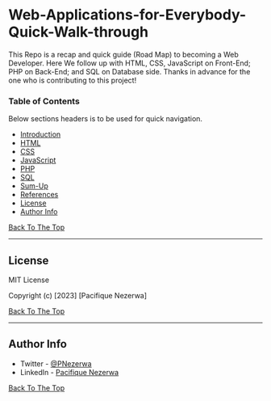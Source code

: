 # Web-Applications-for-Everybody-Quick-Walk-through
This Repo is a recap and quick guide (Road Map) to becoming a Web Developer. Here We follow up with HTML, CSS, JavaScript on Front-End; PHP on Back-End; and SQL on Database side.
Thanks in advance for the one who is contributing to this project!

### Table of Contents
Below sections headers is to be used for quick navigation.

- [Introduction](https://github.com/pacineee/Web-Applications-for-Everybody-Quick-Walk-through/blob/main/Introduction.md)
- [HTML](https://github.com/pacineee/Web-Applications-for-Everybody-Quick-Walk-through/blob/main/Html.md)
- [CSS](https://github.com/pacineee/Web-Applications-for-Everybody-Quick-Walk-through/blob/main/css.md)
- [JavaScript](#JavaScript)
- [PHP](#PHP)
- [SQL](#Database)
- [Sum-Up](#Conclusion)
- [References](#references)
- [License](#license)
- [Author Info](#author-info)

[Back To The Top](#Web-Applications-for-Everybody-Quick-Walk-through)

---

## License

MIT License

Copyright (c) [2023] [Pacifique Nezerwa]

[Back To The Top](#Web-Applications-for-Everybody-Quick-Walk-through)

---

## Author Info

- Twitter - [@PNezerwa](https://twitter.com/PNezerwa)
- LinkedIn - [Pacifique Nezerwa](https://www.linkedin.com/in/pacifique-nezerwa-5a5290204)

[Back To The Top](#Web-Applications-for-Everybody-Quick-Walk-through)

